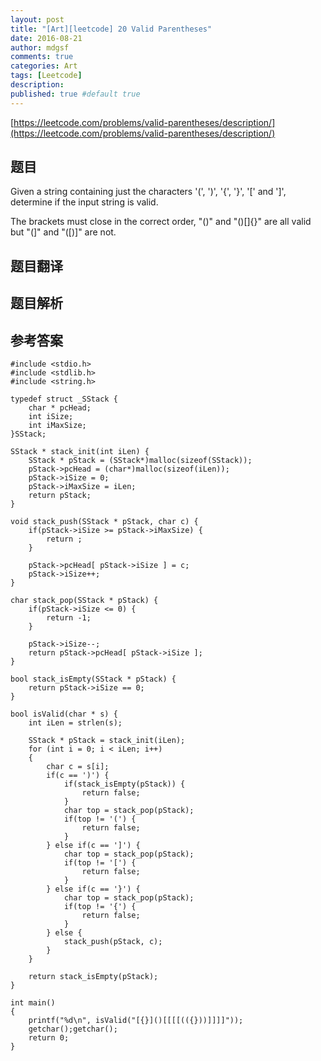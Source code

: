 ```yaml
---
layout: post
title: "[Art][leetcode] 20 Valid Parentheses"
date: 2016-08-21
author: mdgsf
comments: true
categories: Art
tags: [Leetcode]
description:
published: true #default true
---
```


[https://leetcode.com/problems/valid-parentheses/description/](https://leetcode.com/problems/valid-parentheses/description/)

## 题目

Given a string containing just the characters '(', ')', '{', '}', '[' and ']', determine if the input string is valid.

The brackets must close in the correct order, "()" and "()[]{}" are all valid but "(]" and "([)]" are not.

## 题目翻译

## 题目解析

## 参考答案

```
#include <stdio.h>
#include <stdlib.h>
#include <string.h>

typedef struct _SStack {
    char * pcHead;
    int iSize;
    int iMaxSize;
}SStack;

SStack * stack_init(int iLen) {
    SStack * pStack = (SStack*)malloc(sizeof(SStack));
    pStack->pcHead = (char*)malloc(sizeof(iLen));
    pStack->iSize = 0;
    pStack->iMaxSize = iLen;
    return pStack;
}

void stack_push(SStack * pStack, char c) {
    if(pStack->iSize >= pStack->iMaxSize) {
        return ;
    }

    pStack->pcHead[ pStack->iSize ] = c;
    pStack->iSize++;
}

char stack_pop(SStack * pStack) {
    if(pStack->iSize <= 0) {
        return -1;
    }

    pStack->iSize--;
    return pStack->pcHead[ pStack->iSize ];
}

bool stack_isEmpty(SStack * pStack) {
    return pStack->iSize == 0;
}

bool isValid(char * s) {
    int iLen = strlen(s);
    
    SStack * pStack = stack_init(iLen);
    for (int i = 0; i < iLen; i++)
    {
        char c = s[i];
        if(c == ')') {
            if(stack_isEmpty(pStack)) {
                return false;
            }
            char top = stack_pop(pStack);
            if(top != '(') {
                return false;
            }
        } else if(c == ']') {
            char top = stack_pop(pStack);
            if(top != '[') {
                return false;
            }
        } else if(c == '}') {
            char top = stack_pop(pStack);
            if(top != '{') {
                return false;
            }
        } else {
            stack_push(pStack, c);
        }
    }

    return stack_isEmpty(pStack);
}

int main()
{
    printf("%d\n", isValid("[{}]()[[[[(({}))]]]]"));
    getchar();getchar();
    return 0;
}
```
